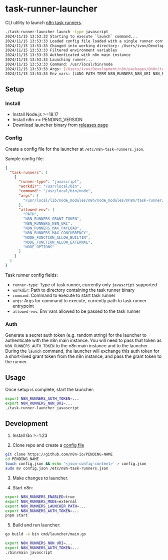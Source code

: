 # task-runner-launcher

CLI utility to launch [n8n task runners](https://docs.n8n.io/PENDING).

```sh
./task-runner-launcher launch -type javascript
2024/11/15 13:53:33 Starting to execute `launch` command...
2024/11/15 13:53:33 Loaded config file loaded with a single runner config
2024/11/15 13:53:33 Changed into working directory: /Users/ivov/Development/n8n-launcher/bin
2024/11/15 13:53:33 Filtered environment variables
2024/11/15 13:53:33 Authenticated with n8n main instance
2024/11/15 13:53:33 Launching runner...
2024/11/15 13:53:33 Command: /usr/local/bin/node
2024/11/15 13:53:33 Args: [/Users/ivov/Development/n8n/packages/@n8n/task-runner/dist/start.js]
2024/11/15 13:53:33 Env vars: [LANG PATH TERM N8N_RUNNERS_N8N_URI N8N_RUNNERS_GRANT_TOKEN]
```

## Setup

### Install

- Install Node.js >=18.17 
- Install n8n >= PENDING_VERSION
- Download launcher binary from [releases page](https://github.com/n8n-io/PENDING/releases)

### Config

Create a config file for the launcher at `/etc/n8n-task-runners.json`.

Sample config file:

```json
{
  "task-runners": [
    {
      "runner-type": "javascript",
      "workdir": "/usr/local/bin",
      "command": "/usr/local/bin/node",
      "args": [
        "/usr/local/lib/node_modules/n8n/node_modules/@n8n/task-runner/dist/start.js"
      ],
      "allowed-env": [
        "PATH",
        "N8N_RUNNERS_GRANT_TOKEN",
        "N8N_RUNNERS_N8N_URI",
        "N8N_RUNNERS_MAX_PAYLOAD",
        "N8N_RUNNERS_MAX_CONCURRENCY",
        "NODE_FUNCTION_ALLOW_BUILTIN",
        "NODE_FUNCTION_ALLOW_EXTERNAL",
        "NODE_OPTIONS"
      ]
    }
  ]
}
```

Task runner config fields:

- `runner-type`: Type of task runner, currently only `javascript` supported
- `workdir`: Path to directory containing the task runner binary
- `command`: Command to execute to start task runner
- `args`: Args for command to execute, currently path to task runner entrypoint
- `allowed-env`: Env vars allowed to be passed to the task runner

### Auth

Generate a secret auth token (e.g. random string) for the launcher to authenticate with the n8n main instance. You will need to pass that token as `N8N_RUNNERS_AUTH_TOKEN` to the n8n main instance and to the launcher. During the `launch` command, the launcher will exchange this auth token for a short-lived grant token from the n8n instance, and pass the grant token to the runner.

## Usage

Once setup is complete, start the launcher:

```sh
export N8N_RUNNERS_AUTH_TOKEN=...
export N8N_RUNNERS_N8N_URI=... 
./task-runner-launcher javascript
```

## Development

1. Install Go >=1.23

2. Clone repo and create a [config file](#config)

```sh
git clone https://github.com/n8n-io/PENDING-NAME
cd PENDING_NAME
touch config.json && echo '<json-config-content>' > config.json
sudo mv config.json /etc/n8n-task-runners.json
```

3. Make changes to launcher.

4. Start n8n:

```sh
export N8N_RUNNERS_ENABLED=true
export N8N_RUNNERS_MODE=external 
export N8N_RUNNERS_LAUNCHER_PATH=...
export N8N_RUNNERS_AUTH_TOKEN=...
pnpm start
```

5. Build and run launcher:

```sh
go build -o bin cmd/launcher/main.go

export N8N_RUNNERS_N8N_URI=...
export N8N_RUNNERS_AUTH_TOKEN=...
./bin/main javascript
```
